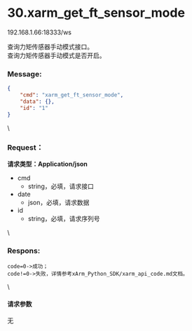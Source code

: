 # 30.xarm\_get\_ft\_sensor\_mode

192.168.1.66:18333/ws

查询力矩传感器手动模式接口。\
查询力矩传感器手动模式是否开启。

### Message: <a href="#message" id="message"></a>

```json
{
    "cmd": "xarm_get_ft_sensor_mode",
    "data": {},
    "id": "1"
}
```

\


### Request： <a href="#request" id="request"></a>

**请求类型：Application/json**

* cmd
  * string，必填，请求接口
* date
  * json，必填，请求数据
* id
  * string，必填，请求序列号

\


### Respons: <a href="#respons" id="respons"></a>

```
code=0->成功；
code!=0->失败，详情参考xArm_Python_SDK/xarm_api_code.md文档。
```

\


#### 请求参数

无
